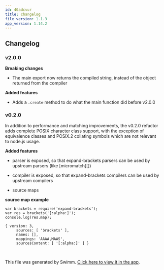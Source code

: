 ```yaml
---
id: 40adcvur
title: changelog
file_version: 1.1.3
app_version: 1.14.2
---
```


## Changelog

### v2.0.0

**Breaking changes**

*   The main export now returns the compiled string, instead of the object returned from the compiler

**Added features**

*   Adds a `.create` method to do what the main function did before v2.0.0

### v0.2.0

In addition to performance and matching improvements, the v0.2.0 refactor adds complete POSIX character class support, with the exception of equivalence classes and POSIX.2 collating symbols which are not relevant to node.js usage.

**Added features**

*   parser is exposed, so that expand-brackets parsers can be used by upstream parsers (like \[micromatch\]\[\])

*   compiler is exposed, so that expand-brackets compilers can be used by upstream compilers

*   source maps

**source map example**

```
var brackets = require('expand-brackets');
var res = brackets('[:alpha:]');
console.log(res.map);

{ version: 3,
     sources: [ 'brackets' ],
     names: [],
     mappings: 'AAAA,MAAS',
     sourcesContent: [ '[:alpha:]' ] }
```

<br/>

This file was generated by Swimm. [Click here to view it in the app](https://app.swimm.io/repos/Z2l0aHViJTNBJTNBYmxvZyUzQSUzQXdlbmZlbmd3YW5n/docs/40adcvur).
